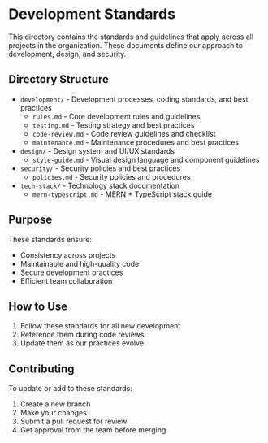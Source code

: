 # Development Standards

This directory contains the standards and guidelines that apply across all projects in the organization. These documents define our approach to development, design, and security.

## Directory Structure

- `development/` - Development processes, coding standards, and best practices
  - `rules.md` - Core development rules and guidelines
  - `testing.md` - Testing strategy and best practices
  - `code-review.md` - Code review guidelines and checklist
  - `maintenance.md` - Maintenance procedures and best practices
- `design/` - Design system and UI/UX standards
  - `style-guide.md` - Visual design language and component guidelines
- `security/` - Security policies and best practices
  - `policies.md` - Security policies and procedures
- `tech-stack/` - Technology stack documentation
  - `mern-typescript.md` - MERN + TypeScript stack guide

## Purpose

These standards ensure:
- Consistency across projects
- Maintainable and high-quality code
- Secure development practices
- Efficient team collaboration

## How to Use

1. Follow these standards for all new development
2. Reference them during code reviews
3. Update them as our practices evolve

## Contributing

To update or add to these standards:
1. Create a new branch
2. Make your changes
3. Submit a pull request for review
4. Get approval from the team before merging
